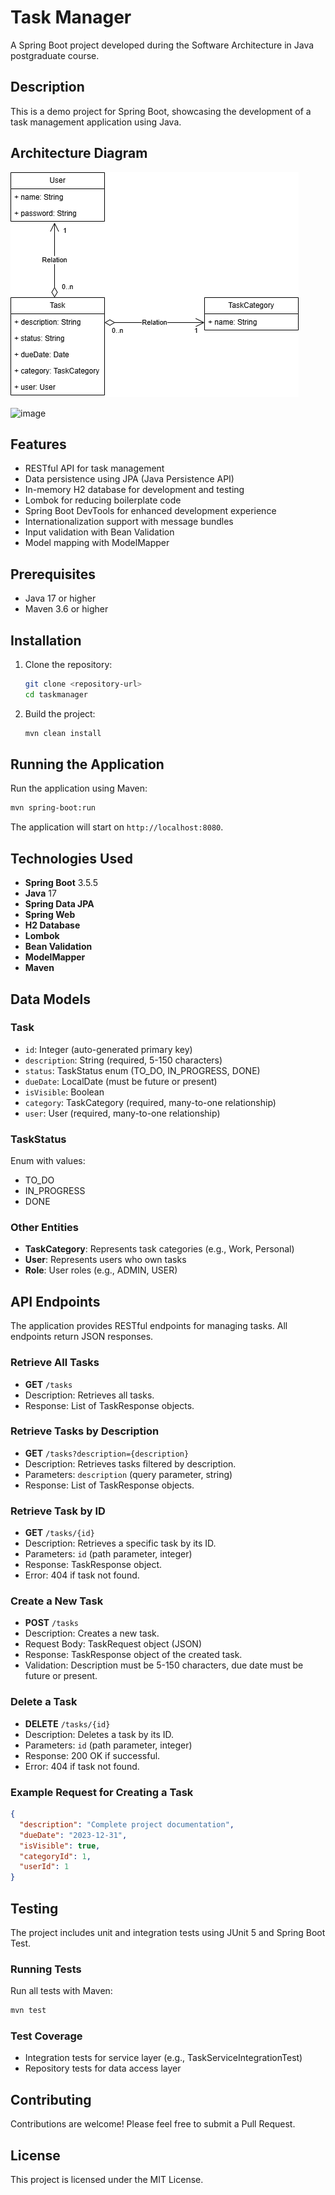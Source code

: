 # Task Manager

A Spring Boot project developed during the Software Architecture in Java postgraduate course.

## Description

This is a demo project for Spring Boot, showcasing the development of a task management application using Java.

## Architecture Diagram

![Project Diagram](docs/diagram.drawio.png)


<img width="500" height="381" alt="image" src="https://github.com/user-attachments/assets/92c9f751-382e-4c92-9677-b3bca6261885" />


## Features

- RESTful API for task management
- Data persistence using JPA (Java Persistence API)
- In-memory H2 database for development and testing
- Lombok for reducing boilerplate code
- Spring Boot DevTools for enhanced development experience
- Internationalization support with message bundles
- Input validation with Bean Validation
- Model mapping with ModelMapper

## Prerequisites

- Java 17 or higher
- Maven 3.6 or higher

## Installation

1. Clone the repository:
   ```bash
   git clone <repository-url>
   cd taskmanager
   ```

2. Build the project:
   ```bash
   mvn clean install
   ```

## Running the Application

Run the application using Maven:
```bash
mvn spring-boot:run
```

The application will start on `http://localhost:8080`.

## Technologies Used

- **Spring Boot** 3.5.5
- **Java** 17
- **Spring Data JPA**
- **Spring Web**
- **H2 Database**
- **Lombok**
- **Bean Validation**
- **ModelMapper**
- **Maven**

## Data Models

### Task
- `id`: Integer (auto-generated primary key)
- `description`: String (required, 5-150 characters)
- `status`: TaskStatus enum (TO_DO, IN_PROGRESS, DONE)
- `dueDate`: LocalDate (must be future or present)
- `isVisible`: Boolean
- `category`: TaskCategory (required, many-to-one relationship)
- `user`: User (required, many-to-one relationship)

### TaskStatus
Enum with values:
- TO_DO
- IN_PROGRESS
- DONE

### Other Entities
- **TaskCategory**: Represents task categories (e.g., Work, Personal)
- **User**: Represents users who own tasks
- **Role**: User roles (e.g., ADMIN, USER)

## API Endpoints

The application provides RESTful endpoints for managing tasks. All endpoints return JSON responses.

### Retrieve All Tasks
- **GET** `/tasks`
- Description: Retrieves all tasks.
- Response: List of TaskResponse objects.

### Retrieve Tasks by Description
- **GET** `/tasks?description={description}`
- Description: Retrieves tasks filtered by description.
- Parameters: `description` (query parameter, string)
- Response: List of TaskResponse objects.

### Retrieve Task by ID
- **GET** `/tasks/{id}`
- Description: Retrieves a specific task by its ID.
- Parameters: `id` (path parameter, integer)
- Response: TaskResponse object.
- Error: 404 if task not found.

### Create a New Task
- **POST** `/tasks`
- Description: Creates a new task.
- Request Body: TaskRequest object (JSON)
- Response: TaskResponse object of the created task.
- Validation: Description must be 5-150 characters, due date must be future or present.

### Delete a Task
- **DELETE** `/tasks/{id}`
- Description: Deletes a task by its ID.
- Parameters: `id` (path parameter, integer)
- Response: 200 OK if successful.
- Error: 404 if task not found.

### Example Request for Creating a Task
```json
{
  "description": "Complete project documentation",
  "dueDate": "2023-12-31",
  "isVisible": true,
  "categoryId": 1,
  "userId": 1
}
```

## Testing

The project includes unit and integration tests using JUnit 5 and Spring Boot Test.

### Running Tests
Run all tests with Maven:
```bash
mvn test
```

### Test Coverage
- Integration tests for service layer (e.g., TaskServiceIntegrationTest)
- Repository tests for data access layer

## Contributing

Contributions are welcome! Please feel free to submit a Pull Request.

## License

This project is licensed under the MIT License.
